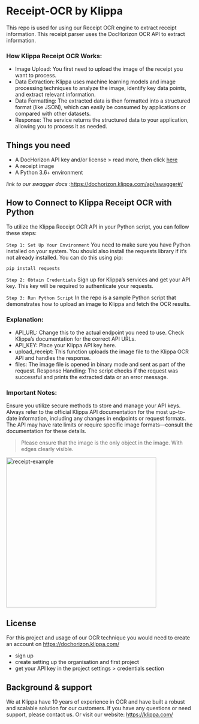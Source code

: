 # Receipt-OCR by Klippa
This repo is used for using our Receipt OCR engine to extract receipt information.
This receipt parser uses the DocHorizon OCR API to extract information.

### How Klippa Receipt OCR Works:

- Image Upload: You first need to upload the image of the receipt you want to process.
- Data Extraction: Klippa uses machine learning models and image processing techniques to analyze the image, identify key data points, and extract relevant information.
- Data Formatting: The extracted data is then formatted into a structured format (like JSON), which can easily be consumed by applications or compared with other datasets.
- Response: The service returns the structured data to your application, allowing you to process it as needed.

## Things you need
- A DocHorizon API key and/or license > read more, then click [here](#license)
- A receipt image
- A Python 3.6+ environment

_link to our swagger docs_ :https://dochorizon.klippa.com/api/swagger#/

## How to Connect to Klippa Receipt OCR with Python
To utilize the Klippa Receipt OCR API in your Python script, you can follow these steps:

`Step 1: Set Up Your Environment`
You need to make sure you have Python installed on your system. You should also install the requests library if it’s not already installed. You can do this using pip:

```pip install requests```

`Step 2: Obtain Credentials`
Sign up for Klippa’s services and get your API key. This key will be required to authenticate your requests.

`Step 3: Run Python Script`
In the repo is a sample Python script that demonstrates how to upload an image to Klippa and fetch the OCR results.


### Explanation:
- API_URL: Change this to the actual endpoint you need to use. Check Klippa’s documentation for the correct API URLs.
- API_KEY: Place your Klippa API key here.
- upload_receipt: This function uploads the image file to the Klippa OCR API and handles the response.
- files: The image file is opened in binary mode and sent as part of the request.
  Response Handling: The script checks if the request was successful and prints the extracted data or an error message.

### Important Notes:
Ensure you utilize secure methods to store and manage your API keys.
Always refer to the official Klippa API documentation for the most up-to-date information, including any changes in endpoints or request formats.
The API may have rate limits or require specific image formats—consult the documentation for these details.

>Please ensure that the image is the only object in the image. With edges clearly visible.

<img src="/images/receipt-example-github.jpg" alt="receipt-example" width="400" height="400">

## License
For this project and usage of our OCR technique you would need to create an account
on https://dochorizon.klippa.com/
* sign up
* create setting up the organisation and first project
* get your API key in the project settings > credentials section

## Background & support
We at Klippa have 10 years of experience in OCR and have built a robust and scalable solution for our customers.
If you have any questions or need support, please <a mailto="dochorizon-support@klippa.com">contact</a> us.
Or visit our website: https://klippa.com/